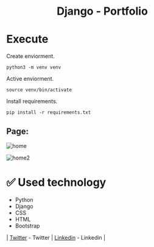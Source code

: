 <h1 align="center"> Django - Portfolio </h1>

# Execute

Create enviorment.

```
python3 -m venv venv
```

Active enviorment.

```
source venv/bin/activate
```

Install requirements.

```
pip install -r requirements.txt
```

## Page:

![home]()

![home2](https://user-images.githubusercontent.com/103611875/223207629-bd15a846-0675-4f6b-b5d2-5242aa02ffcf.png)

# ✅ Used technology

- Python
- Django
- CSS
- HTML
- Bootstrap

| [Twitter](https://twitter.com/hernagusdev) - Twitter | [Linkedin](https://www.linkedin.com/in/hernan-rosero/) - Linkedin |
